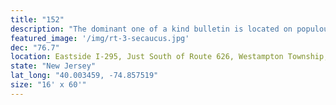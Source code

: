 ```yaml
---
title: "152"
description: "The dominant one of a kind bulletin is located on populous I-295 and is the only location between Trenton NJ and Route 42. It's strategic location is located in Burlington County, NJ; minutes from Philadelphia and covers Atlantic City traffic. It is surrounded by major malls auto dealers within Mount Holly, Mount Laurel, Cherry Hill, Marlton and Moorestown."
featured_image: '/img/rt-3-secaucus.jpg'
dec: "76.7"
location: Eastside I-295, Just South of Route 626, Westampton Township, NJ"
state: "New Jersey"
lat_long: "40.003459, -74.857519"
size: "16' x 60'"
---
```

